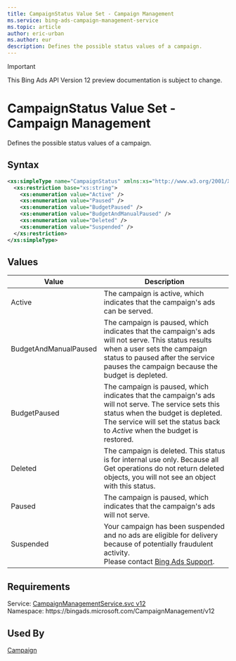 ```yaml
---
title: CampaignStatus Value Set - Campaign Management
ms.service: bing-ads-campaign-management-service
ms.topic: article
author: eric-urban
ms.author: eur
description: Defines the possible status values of a campaign.
---
```

> [!IMPORTANT]
> This Bing Ads API Version 12 preview documentation is subject to change.

# CampaignStatus Value Set - Campaign Management
Defines the possible status values of a campaign.

## Syntax
```xml
<xs:simpleType name="CampaignStatus" xmlns:xs="http://www.w3.org/2001/XMLSchema">
  <xs:restriction base="xs:string">
    <xs:enumeration value="Active" />
    <xs:enumeration value="Paused" />
    <xs:enumeration value="BudgetPaused" />
    <xs:enumeration value="BudgetAndManualPaused" />
    <xs:enumeration value="Deleted" />
    <xs:enumeration value="Suspended" />
  </xs:restriction>
</xs:simpleType>
```

## <a name="values"></a>Values

|Value|Description|
|-----------|---------------|
|<a name="active"></a>Active|The campaign is active, which indicates that the campaign's ads can be served.|
|<a name="budgetandmanualpaused"></a>BudgetAndManualPaused|The campaign is paused, which indicates that the campaign's ads will not serve. This status results when a user sets the campaign status to paused after the service pauses the campaign because the budget is depleted.|
|<a name="budgetpaused"></a>BudgetPaused|The campaign is paused, which indicates that the campaign's ads will not serve. The service sets this status when the budget is depleted. The service will set the status back to *Active* when the budget is restored.|
|<a name="deleted"></a>Deleted|The campaign is deleted. This status is for internal use only. Because all Get operations do not return deleted objects, you will not see an object with this status.|
|<a name="paused"></a>Paused|The campaign is paused, which indicates that the campaign's ads will not serve.|
|<a name="suspended"></a>Suspended|Your campaign has been suspended and no ads are eligible for delivery because of potentially fraudulent activity. <br />Please contact [Bing Ads Support](http://go.microsoft.com/fwlink/?LinkId=269631).|

## Requirements
Service: [CampaignManagementService.svc v12](https://campaign.api.bingads.microsoft.com/Api/Advertiser/CampaignManagement/v11/CampaignManagementService.svc)  
Namespace: https\://bingads.microsoft.com/CampaignManagement/v12  

## Used By
[Campaign](campaign.md)  
